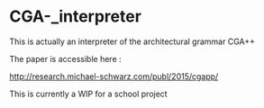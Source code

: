 # CGA-_interpreter

This is actually an interpreter of the architectural grammar CGA++

The paper is accessible here :

http://research.michael-schwarz.com/publ/2015/cgapp/

This is currently a WIP for a school project